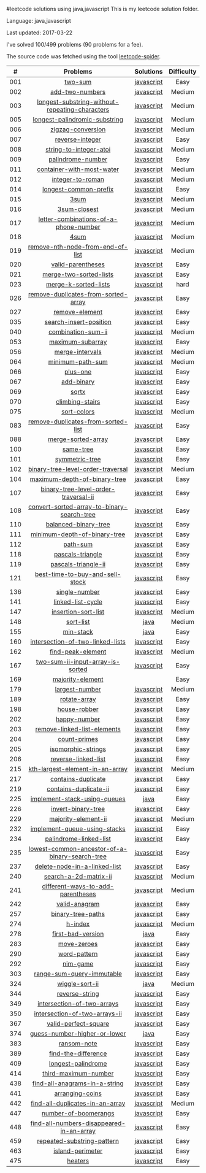 #leetcode solutions using java,javascript
This is my leetcode solution folder.

Language: java,javascript

Last updated: 2017-03-22

I've solved 100/499 problems (90 problems for a fee).

The source code was fetched using the tool [leetcode-spider](https://github.com/Ma63d/leetcode-spider).

| # | Problems | Solutions | Difficulty |
|:--:|:-----:|:---------:|:----:|
|001|[two-sum](https://leetcode.com/problems/two-sum/)| [javascript](./001.two-sum/two-sum.js)| Easy|
|002|[add-two-numbers](https://leetcode.com/problems/add-two-numbers/)| [javascript](./002.add-two-numbers/add-two-numbers.js)| Medium|
|003|[longest-substring-without-repeating-characters](https://leetcode.com/problems/longest-substring-without-repeating-characters/)| [javascript](./003.longest-substring-without-repeating-characters/longest-substring-without-repeating-characters.js)| Medium|
|005|[longest-palindromic-substring](https://leetcode.com/problems/longest-palindromic-substring/)| [javascript](./005.longest-palindromic-substring/longest-palindromic-substring.js)| Medium|
|006|[zigzag-conversion](https://leetcode.com/problems/zigzag-conversion/)| [javascript](./006.zigzag-conversion/zigzag-conversion.js)| Medium|
|007|[reverse-integer](https://leetcode.com/problems/reverse-integer/)| [javascript](./007.reverse-integer/reverse-integer.js)| Easy|
|008|[string-to-integer-atoi](https://leetcode.com/problems/string-to-integer-atoi/)| [javascript](./008.string-to-integer-atoi/string-to-integer-atoi.js)| Medium|
|009|[palindrome-number](https://leetcode.com/problems/palindrome-number/)| [javascript](./009.palindrome-number/palindrome-number.js)| Easy|
|011|[container-with-most-water](https://leetcode.com/problems/container-with-most-water/)| [javascript](./011.container-with-most-water/container-with-most-water.js)| Medium|
|012|[integer-to-roman](https://leetcode.com/problems/integer-to-roman/)| [javascript](./012.integer-to-roman/integer-to-roman.js)| Medium|
|014|[longest-common-prefix](https://leetcode.com/problems/longest-common-prefix/)| [javascript](./014.longest-common-prefix/longest-common-prefix.js)| Easy|
|015|[3sum](https://leetcode.com/problems/3sum/)| [javascript](./015.3sum/3sum.js)| Medium|
|016|[3sum-closest](https://leetcode.com/problems/3sum-closest/)| [javascript](./016.3sum-closest/3sum-closest.js)| Medium|
|017|[letter-combinations-of-a-phone-number](https://leetcode.com/problems/letter-combinations-of-a-phone-number/)| [javascript](./017.letter-combinations-of-a-phone-number/letter-combinations-of-a-phone-number.js)| Medium|
|018|[4sum](https://leetcode.com/problems/4sum/)| [javascript](./018.4sum/4sum.js)| Medium|
|019|[remove-nth-node-from-end-of-list](https://leetcode.com/problems/remove-nth-node-from-end-of-list/)| [javascript](./019.remove-nth-node-from-end-of-list/remove-nth-node-from-end-of-list.js)| Medium|
|020|[valid-parentheses](https://leetcode.com/problems/valid-parentheses/)| [javascript](./020.valid-parentheses/valid-parentheses.js)| Easy|
|021|[merge-two-sorted-lists](https://leetcode.com/problems/merge-two-sorted-lists/)| [javascript](./021.merge-two-sorted-lists/merge-two-sorted-lists.js)| Easy|
|023|[merge-k-sorted-lists](https://leetcode.com/problems/merge-k-sorted-lists/)| [javascript](./023.merge-k-sorted-lists/merge-k-sorted-lists.js)| hard|
|026|[remove-duplicates-from-sorted-array](https://leetcode.com/problems/remove-duplicates-from-sorted-array/)| [javascript](./026.remove-duplicates-from-sorted-array/remove-duplicates-from-sorted-array.js)| Easy|
|027|[remove-element](https://leetcode.com/problems/remove-element/)| [javascript](./027.remove-element/remove-element.js)| Easy|
|035|[search-insert-position](https://leetcode.com/problems/search-insert-position/)| [javascript](./035.search-insert-position/search-insert-position.js)| Easy|
|040|[combination-sum-ii](https://leetcode.com/problems/combination-sum-ii/)| [javascript](./040.combination-sum-ii/combination-sum-ii.js)| Medium|
|053|[maximum-subarray](https://leetcode.com/problems/maximum-subarray/)| [javascript](./053.maximum-subarray/maximum-subarray.js)| Easy|
|056|[merge-intervals](https://leetcode.com/problems/merge-intervals/)| [javascript](./056.merge-intervals/merge-intervals.js)| Medium|
|064|[minimum-path-sum](https://leetcode.com/problems/minimum-path-sum/)| [javascript](./064.minimum-path-sum/minimum-path-sum.js)| Medium|
|066|[plus-one](https://leetcode.com/problems/plus-one/)| [javascript](./066.plus-one/plus-one.js)| Easy|
|067|[add-binary](https://leetcode.com/problems/add-binary/)| [javascript](./067.add-binary/add-binary.js)| Easy|
|069|[sqrtx](https://leetcode.com/problems/sqrtx/)| [javascript](./069.sqrtx/sqrtx.js)| Easy|
|070|[climbing-stairs](https://leetcode.com/problems/climbing-stairs/)| [javascript](./070.climbing-stairs/climbing-stairs.js)| Easy|
|075|[sort-colors](https://leetcode.com/problems/sort-colors/)| [javascript](./075.sort-colors/sort-colors.js)| Medium|
|083|[remove-duplicates-from-sorted-list](https://leetcode.com/problems/remove-duplicates-from-sorted-list/)| [javascript](./083.remove-duplicates-from-sorted-list/remove-duplicates-from-sorted-list.js)| Easy|
|088|[merge-sorted-array](https://leetcode.com/problems/merge-sorted-array/)| [javascript](./088.merge-sorted-array/merge-sorted-array.js)| Easy|
|100|[same-tree](https://leetcode.com/problems/same-tree/)| [javascript](./100.same-tree/same-tree.js)| Easy|
|101|[symmetric-tree](https://leetcode.com/problems/symmetric-tree/)| [javascript](./101.symmetric-tree/symmetric-tree.js)| Easy|
|102|[binary-tree-level-order-traversal](https://leetcode.com/problems/binary-tree-level-order-traversal/)| [javascript](./102.binary-tree-level-order-traversal/binary-tree-level-order-traversal.js)| Medium|
|104|[maximum-depth-of-binary-tree](https://leetcode.com/problems/maximum-depth-of-binary-tree/)| [javascript](./104.maximum-depth-of-binary-tree/maximum-depth-of-binary-tree.js)| Easy|
|107|[binary-tree-level-order-traversal-ii](https://leetcode.com/problems/binary-tree-level-order-traversal-ii/)| [javascript](./107.binary-tree-level-order-traversal-ii/binary-tree-level-order-traversal-ii.js)| Easy|
|108|[convert-sorted-array-to-binary-search-tree](https://leetcode.com/problems/convert-sorted-array-to-binary-search-tree/)| [javascript](./108.convert-sorted-array-to-binary-search-tree/convert-sorted-array-to-binary-search-tree.js)| Easy|
|110|[balanced-binary-tree](https://leetcode.com/problems/balanced-binary-tree/)| [javascript](./110.balanced-binary-tree/balanced-binary-tree.js)| Easy|
|111|[minimum-depth-of-binary-tree](https://leetcode.com/problems/minimum-depth-of-binary-tree/)| [javascript](./111.minimum-depth-of-binary-tree/minimum-depth-of-binary-tree.js)| Easy|
|112|[path-sum](https://leetcode.com/problems/path-sum/)| [javascript](./112.path-sum/path-sum.js)| Easy|
|118|[pascals-triangle](https://leetcode.com/problems/pascals-triangle/)| [javascript](./118.pascals-triangle/pascals-triangle.js)| Easy|
|119|[pascals-triangle-ii](https://leetcode.com/problems/pascals-triangle-ii/)| [javascript](./119.pascals-triangle-ii/pascals-triangle-ii.js)| Easy|
|121|[best-time-to-buy-and-sell-stock](https://leetcode.com/problems/best-time-to-buy-and-sell-stock/)| [javascript](./121.best-time-to-buy-and-sell-stock/best-time-to-buy-and-sell-stock.js)| Easy|
|136|[single-number](https://leetcode.com/problems/single-number/)| [javascript](./136.single-number/single-number.js)| Easy|
|141|[linked-list-cycle](https://leetcode.com/problems/linked-list-cycle/)| [javascript](./141.linked-list-cycle/linked-list-cycle.js)| Easy|
|147|[insertion-sort-list](https://leetcode.com/problems/insertion-sort-list/)| [javascript](./147.insertion-sort-list/insertion-sort-list.js)| Medium|
|148|[sort-list](https://leetcode.com/problems/sort-list/)| [java](./148.sort-list/sort-list.java)| Medium|
|155|[min-stack](https://leetcode.com/problems/min-stack/)| [java](./155.min-stack/min-stack.java)| Easy|
|160|[intersection-of-two-linked-lists](https://leetcode.com/problems/intersection-of-two-linked-lists/)| [javascript](./160.intersection-of-two-linked-lists/intersection-of-two-linked-lists.js)| Easy|
|162|[find-peak-element](https://leetcode.com/problems/find-peak-element/)| [javascript](./162.find-peak-element/find-peak-element.js)| Medium|
|167|[two-sum-ii-input-array-is-sorted](https://leetcode.com/problems/two-sum-ii-input-array-is-sorted/)| [javascript](./167.two-sum-ii-input-array-is-sorted/two-sum-ii-input-array-is-sorted.js)| Easy|
|169|[majority-element](https://leetcode.com/problems/majority-element/)|| Easy|
|179|[largest-number](https://leetcode.com/problems/largest-number/)| [javascript](./179.largest-number/largest-number.js)| Medium|
|189|[rotate-array](https://leetcode.com/problems/rotate-array/)| [javascript](./189.rotate-array/rotate-array.js)| Easy|
|198|[house-robber](https://leetcode.com/problems/house-robber/)| [javascript](./198.house-robber/house-robber.js)| Easy|
|202|[happy-number](https://leetcode.com/problems/happy-number/)| [javascript](./202.happy-number/happy-number.js)| Easy|
|203|[remove-linked-list-elements](https://leetcode.com/problems/remove-linked-list-elements/)| [javascript](./203.remove-linked-list-elements/remove-linked-list-elements.js)| Easy|
|204|[count-primes](https://leetcode.com/problems/count-primes/)| [javascript](./204.count-primes/count-primes.js)| Easy|
|205|[isomorphic-strings](https://leetcode.com/problems/isomorphic-strings/)| [javascript](./205.isomorphic-strings/isomorphic-strings.js)| Easy|
|206|[reverse-linked-list](https://leetcode.com/problems/reverse-linked-list/)| [javascript](./206.reverse-linked-list/reverse-linked-list.js)| Easy|
|215|[kth-largest-element-in-an-array](https://leetcode.com/problems/kth-largest-element-in-an-array/)| [javascript](./215.kth-largest-element-in-an-array/kth-largest-element-in-an-array.js)| Medium|
|217|[contains-duplicate](https://leetcode.com/problems/contains-duplicate/)| [javascript](./217.contains-duplicate/contains-duplicate.js)| Easy|
|219|[contains-duplicate-ii](https://leetcode.com/problems/contains-duplicate-ii/)| [javascript](./219.contains-duplicate-ii/contains-duplicate-ii.js)| Easy|
|225|[implement-stack-using-queues](https://leetcode.com/problems/implement-stack-using-queues/)| [java](./225.implement-stack-using-queues/implement-stack-using-queues.java)| Easy|
|226|[invert-binary-tree](https://leetcode.com/problems/invert-binary-tree/)| [javascript](./226.invert-binary-tree/invert-binary-tree.js)| Easy|
|229|[majority-element-ii](https://leetcode.com/problems/majority-element-ii/)| [javascript](./229.majority-element-ii/majority-element-ii.js)| Medium|
|232|[implement-queue-using-stacks](https://leetcode.com/problems/implement-queue-using-stacks/)| [javascript](./232.implement-queue-using-stacks/implement-queue-using-stacks.js)| Easy|
|234|[palindrome-linked-list](https://leetcode.com/problems/palindrome-linked-list/)| [javascript](./234.palindrome-linked-list/palindrome-linked-list.js)| Easy|
|235|[lowest-common-ancestor-of-a-binary-search-tree](https://leetcode.com/problems/lowest-common-ancestor-of-a-binary-search-tree/)| [javascript](./235.lowest-common-ancestor-of-a-binary-search-tree/lowest-common-ancestor-of-a-binary-search-tree.js)| Easy|
|237|[delete-node-in-a-linked-list](https://leetcode.com/problems/delete-node-in-a-linked-list/)| [javascript](./237.delete-node-in-a-linked-list/delete-node-in-a-linked-list.js)| Easy|
|240|[search-a-2d-matrix-ii](https://leetcode.com/problems/search-a-2d-matrix-ii/)| [javascript](./240.search-a-2d-matrix-ii/search-a-2d-matrix-ii.js)| Medium|
|241|[different-ways-to-add-parentheses](https://leetcode.com/problems/different-ways-to-add-parentheses/)| [javascript](./241.different-ways-to-add-parentheses/different-ways-to-add-parentheses.js)| Medium|
|242|[valid-anagram](https://leetcode.com/problems/valid-anagram/)| [javascript](./242.valid-anagram/valid-anagram.js)| Easy|
|257|[binary-tree-paths](https://leetcode.com/problems/binary-tree-paths/)| [javascript](./257.binary-tree-paths/binary-tree-paths.js)| Easy|
|274|[h-index](https://leetcode.com/problems/h-index/)| [javascript](./274.h-index/h-index.js)| Medium|
|278|[first-bad-version](https://leetcode.com/problems/first-bad-version/)| [java](./278.first-bad-version/first-bad-version.java)| Easy|
|283|[move-zeroes](https://leetcode.com/problems/move-zeroes/)| [javascript](./283.move-zeroes/move-zeroes.js)| Easy|
|290|[word-pattern](https://leetcode.com/problems/word-pattern/)| [javascript](./290.word-pattern/word-pattern.js)| Easy|
|292|[nim-game](https://leetcode.com/problems/nim-game/)| [javascript](./292.nim-game/nim-game.js)| Easy|
|303|[range-sum-query-immutable](https://leetcode.com/problems/range-sum-query-immutable/)| [javascript](./303.range-sum-query-immutable/range-sum-query-immutable.js)| Easy|
|324|[wiggle-sort-ii](https://leetcode.com/problems/wiggle-sort-ii/)| [java](./324.wiggle-sort-ii/wiggle-sort-ii.java)| Medium|
|344|[reverse-string](https://leetcode.com/problems/reverse-string/)| [javascript](./344.reverse-string/reverse-string.js)| Easy|
|349|[intersection-of-two-arrays](https://leetcode.com/problems/intersection-of-two-arrays/)| [javascript](./349.intersection-of-two-arrays/intersection-of-two-arrays.js)| Easy|
|350|[intersection-of-two-arrays-ii](https://leetcode.com/problems/intersection-of-two-arrays-ii/)| [javascript](./350.intersection-of-two-arrays-ii/intersection-of-two-arrays-ii.js)| Easy|
|367|[valid-perfect-square](https://leetcode.com/problems/valid-perfect-square/)| [javascript](./367.valid-perfect-square/valid-perfect-square.js)| Easy|
|374|[guess-number-higher-or-lower](https://leetcode.com/problems/guess-number-higher-or-lower/)| [java](./374.guess-number-higher-or-lower/guess-number-higher-or-lower.java)| Easy|
|383|[ransom-note](https://leetcode.com/problems/ransom-note/)| [javascript](./383.ransom-note/ransom-note.js)| Easy|
|389|[find-the-difference](https://leetcode.com/problems/find-the-difference/)| [javascript](./389.find-the-difference/find-the-difference.js)| Easy|
|409|[longest-palindrome](https://leetcode.com/problems/longest-palindrome/)| [javascript](./409.longest-palindrome/longest-palindrome.js)| Easy|
|414|[third-maximum-number](https://leetcode.com/problems/third-maximum-number/)| [javascript](./414.third-maximum-number/third-maximum-number.js)| Easy|
|438|[find-all-anagrams-in-a-string](https://leetcode.com/problems/find-all-anagrams-in-a-string/)| [javascript](./438.find-all-anagrams-in-a-string/find-all-anagrams-in-a-string.js)| Easy|
|441|[arranging-coins](https://leetcode.com/problems/arranging-coins/)| [javascript](./441.arranging-coins/arranging-coins.js)| Easy|
|442|[find-all-duplicates-in-an-array](https://leetcode.com/problems/find-all-duplicates-in-an-array/)| [javascript](./442.find-all-duplicates-in-an-array/find-all-duplicates-in-an-array.js)| Medium|
|447|[number-of-boomerangs](https://leetcode.com/problems/number-of-boomerangs/)| [javascript](./447.number-of-boomerangs/number-of-boomerangs.js)| Easy|
|448|[find-all-numbers-disappeared-in-an-array](https://leetcode.com/problems/find-all-numbers-disappeared-in-an-array/)| [javascript](./448.find-all-numbers-disappeared-in-an-array/find-all-numbers-disappeared-in-an-array.js)| Easy|
|459|[repeated-substring-pattern](https://leetcode.com/problems/repeated-substring-pattern/)| [javascript](./459.repeated-substring-pattern/repeated-substring-pattern.js)| Easy|
|463|[island-perimeter](https://leetcode.com/problems/island-perimeter/)| [javascript](./463.island-perimeter/island-perimeter.js)| Easy|
|475|[heaters](https://leetcode.com/problems/heaters/)| [javascript](./475.heaters/heaters.js)| Easy|